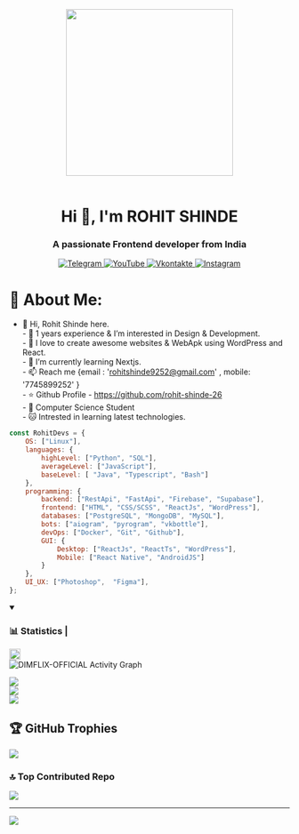 <div align="center">
    <img width=300 src="./assets/main.gif"/>    
    <br/>
    <br/>
   <h1 align="center">Hi 👋, I'm ROHIT SHINDE</h1>
<h3 align="center">A passionate Frontend developer from India</h3>

</div>

<div align="center">
    <a href="#">
        <img src="https://img.shields.io/badge/-Telegram-f5e0dc?style=for-the-badge&logo=telegram&logoColor=27A0D9" alt="Telegram"/>
    </a>
    <a href="#">
        <img src="https://img.shields.io/badge/-YouTube-f2cdcd?style=for-the-badge&logo=YouTube&logoColor=FF0000" alt="YouTube"/>
    </a>
    <a href="#">
        <img src="https://img.shields.io/badge/-Vkontakte-f5c2e7?style=for-the-badge&logo=Vk&logoColor=4F7DB3" alt="Vkontakte"/>
    </a>
    <a href="#">
        <img src="https://img.shields.io/badge/-Discord-cba6f7?style=for-the-badge&logo=discord&logoColor=5F66E6" alt="Instagram"/>
    </a>
</div>







# 💫 About Me:
- 👋 Hi, Rohit Shinde here.<br>- 👀 1 years experience & I’m interested in Design & Development. <br>- 💞️ I love to create awesome websites & WebApk using WordPress and React. <br>- 🌱 I’m currently learning Nextjs.<br>- 📫 Reach me {email : 'rohitshinde9252@gmail.com' , mobile: '7745899252' }<br>- ⭐ Github Profile - https://github.com/rohit-shinde-26<br>- 🌃 Computer Science Student<br>- 🐱‍ Intrested in learning latest technologies. 

```javascript
const RohitDevs = {
    OS: ["Linux"],
    languages: {
        highLevel: ["Python", "SQL"],
        averageLevel: ["JavaScript"],
        baseLevel: [ "Java", "Typescript", "Bash"]
    },
    programming: {
        backend: ["RestApi", "FastApi", "Firebase", "Supabase"],
        frontend: ["HTML", "CSS/SCSS", "ReactJs", "WordPress"],
        databases: ["PostgreSQL", "MongoDB", "MySQL"],
        bots: ["aiogram", "pyrogram", "vkbottle"],
        devOps: ["Docker", "Git", "Github"],
        GUI: {
            Desktop: ["ReactJs", "ReactTs", "WordPress"],
            Mobile: ["React Native", "AndroidJS"]
        }
    },
    UI_UX: ["Photoshop",  "Figma"],
};
```



<details open>
<summary><h3>📊 Statistics | </h3> <img height="20px" src="https://visitcount.itsvg.in/api?id=DIMFLIX&label=Profile%20Views&color=12&icon=5&pretty=true" /></summary>
    <img alt="DIMFLIX-OFFICIAL Activity Graph" src="https://github-readme-activity-graph.vercel.app/graph/?username=DIMFLIX&bg_color=RRGGBBAA&title_color=00abf0&color=00abf0&line=00abf0&point=DEDEDE&hide_border=true&custom_title=Contribution⠀Graph" />

 ![](https://github-readme-stats.vercel.app/api?username=rohit-shinde-26&theme=radical&hide_border=true&include_all_commits=true&count_private=true)<br/>
![](https://github-readme-streak-stats.herokuapp.com/?user=rohit-shinde-26&theme=radical&hide_border=true)<br/>
![](https://github-readme-stats.vercel.app/api/top-langs/?username=rohit-shinde-26&theme=radical&hide_border=true&include_all_commits=true&count_private=true&layout=compact)
</details>

## 🏆 GitHub Trophies
![](https://github-profile-trophy.vercel.app/?username=rohit-shinde-26&theme=discord&no-frame=false&no-bg=true&margin-w=4)


### 🔝 Top Contributed Repo
![](https://github-contributor-stats.vercel.app/api?username=rohit-shinde-26&limit=5&theme=dark&combine_all_yearly_contributions=true)

---
[![](https://visitcount.itsvg.in/api?id=rohit-shinde-26&icon=2&color=1)](https://visitcount.itsvg.in)
